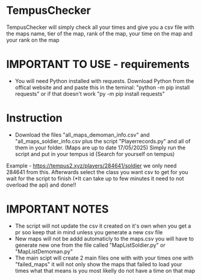 # TempusChecker
TempusChecker will simply check all your times and give you a csv file with the maps name, tier of the map, rank of the map, your time on the map and your rank on the map


# IMPORTANT TO USE - requirements
- You will need Python installed with requests.
  Download Python from the offical website and  and paste this in the teminal:
  "python -m pip install requests" 
  or if that doesn't work 
  "py -m pip install requests"

# Instruction
- Download the files "all_maps_demoman_info.csv" and "all_maps_soldier_info.csv plus the script "Playerrecords.py" and all of them in your folder. (Maps are up to date 17/05/2025)
  Simply run the script and put in your tempus id (Search for yourself on tempus)

Example - https://tempus2.xyz/players/284641/soldier we only need 284641 from this.
Afterwards select the class you want csv to get for you wait for the script to finish (*It can take up to few minutes it need to not overload the api) and done!!

# IMPORTANT NOTES
- The script will not update the csv it created on it's own when you get a pr soo keep that in mind unless you generate a new csv file
- New maps will not be addd automaticly to the maps.csv you will have to generate new one from the file called "MapListSoldier.py" or "MapListDemoman.py"
- The main scipt will create 2 main files one with with your times one with "failed_maps" it will not only show the maps that failed to load your times what that means is you most likelly do not have a time on that map

